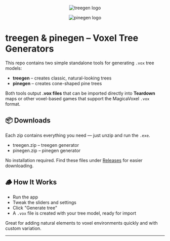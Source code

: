 <p align="center">
  <img src="https://cdn.nostrcheck.me/fb7e6bb172c3dca7e29f7c7fcf3f57b2c82f5211db7e1f353efa272f9268e5e2.png" alt="treegen logo" />
</p>

<p align="center">
  <img src="https://cdn.nostrcheck.me/8a72b1c8dfdd32fde9cbbbcfcb4cf446e69f49309ae37d67ec0503b81bda7e7b.png" alt="pinegen logo" />
</p>

# treegen & pinegen – Voxel Tree Generators

This repo contains two simple standalone tools for generating `.vox` tree models:

- **treegen** – creates classic, natural-looking trees
- **pinegen** – creates cone-shaped pine trees

Both tools output **.vox files** that can be imported directly into **Teardown** maps or other voxel-based games that support the MagicaVoxel `.vox` format.

## 📦 Downloads

Each zip contains everything you need — just unzip and run the `.exe`.

- treegen.zip – treegen generator
- pinegen.zip – pinegen generator

No installation required.
Find these files under [Releases](https://github.com/NGNT/treegen-pinegen/releases) for easier downloading.

## 🪵 How It Works

- Run the app
- Tweak the sliders and settings
- Click "Generate tree"
- A `.vox` file is created with your tree model, ready for import

Great for adding natural elements to voxel environments quickly and with custom variation.

---